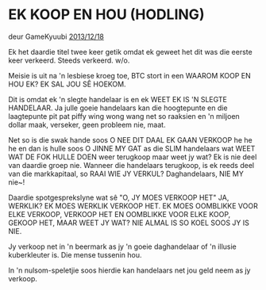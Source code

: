 # EK KOOP EN HOU (HODLING)
deur GameKyuubi [2013/12/18](https://bitcointalk.org/index.php?topic=375643.0)

<LanguageDropdown/>

Ek het daardie titel twee keer getik omdat ek geweet het dit was die eerste keer verkeerd. Steeds verkeerd. w/o.

Meisie is uit na 'n lesbiese kroeg toe, BTC stort in een WAAROM KOOP EN HOU EK? EK SAL JOU SÊ HOEKOM.

Dit is omdat ek 'n slegte handelaar is en ek WEET EK IS 'N SLEGTE HANDELAAR. Ja julle goeie handelaars kan die hoogtepunte en die laagtepunte pit pat piffy wing wong wang net so raaksien en 'n miljoen dollar maak, verseker, geen probleem nie, maat.

Net so is die swak hande soos O NEE DIT DAAL EK GAAN VERKOOP he he he en dan is hulle soos O JINNE MY GAT as die SLIM handelaars wat WEET WAT DE FOK HULLE DOEN weer terugkoop maar weet jy wat? Ek is nie deel van daardie groep nie. Wanneer die handelaars terugkoop, is ek reeds deel van die markkapitaal, so RAAI WIE JY VERKUL? Daghandelaars, NIE MY nie~!

Daardie spotgesprekslyne wat sê "O, JY MOES VERKOOP HET" JA, WERKLIK? EK MOES WERKLIK VERKOOP HET. EK MOES OOMBLIKKE VOOR ELKE VERKOOP, VERKOOP HET EN OOMBLIKKE VOOR ELKE KOOP, GEKOOP HET, MAAR WEET JY WAT? NIE ALMAL IS SO KOEL SOOS JY IS NIE.

Jy verkoop net in 'n beermark as jy 'n goeie daghandelaar of 'n illusie kuberkleuter is. Die mense tussenin hou.

In 'n nulsom-speletjie soos hierdie kan handelaars net jou geld neem as jy verkoop.

